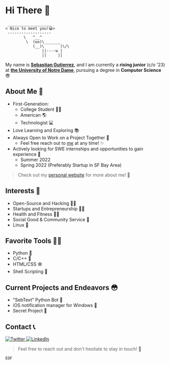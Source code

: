 # Hi There 👋
```
 ___________________
< Nice to meet you!😀>
 -------------------
        \   ^__^
         \  (oo)\_______
            (__)\       )\/\
                ||----w |
                ||     ||
```
My name is [**Sebastian Gutierrez**](https://www.linkedin.com/in/sgutier5/), and I am currently a **rising junior** (c/o '23) at [**the University of Notre Dame**](https://www.nd.edu/), pursuing a degree in **Computer Science** 😎

## About Me 🕺
* First-Generation: 
	* College Student 👨‍🎓
	*  American 🌎
	* Technologist 💻 
* Love Learning and Exploring 📚
* Always Open to Work on a Project Together 🔨
	* Feel free reach out to [me](mailto:sgutier5@nd.edu) at any time! ✨
* Actively looking for SWE internships and opportunities to gain experience 🔎
	* Summer 2022 
	* Spring 2022 (Preferably Startup in SF Bay Area) 
	
> Check out my [personal website](https://worldwideseb.me) for more about me! 👀


## Interests 🧠
* Open-Source and Hacking 🐱‍💻
* Startups and Entrepreneurship 👨‍💼
* Health and Fitness 🏃‍♂️
* Social Good & Community Service 🤝
* Linux 🐧

## Favorite Tools 👷‍♂️
* Python 🐍
* C/C++ 🌊
* HTML/CSS 🕸
* Shell Scripting 🐢

## Current Projects and Endeavors 😳
* "SebText" Python Bot 🤖
* iOS notification manager for Windows 🍎
* Secret Project 🤫

## Contact 📞
<a href="https://twitter.com/sebmaster714">
    <img src="https://img.shields.io/badge/Twitter--_.svg?style=social&logo=Twitter" alt="Twitter">
  </a>
  
  <a href="https://www.linkedin.com/in/sgutier5/">
    <img src="https://img.shields.io/badge/LinkedIn--_.svg?style=social&logo=linkedin" alt="LinkedIn">
  </a>


> Feel free to reach out and don't hesitate to stay in touch! 🥳

``EOF``


